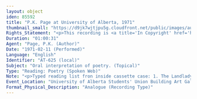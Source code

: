 ```yaml
---
layout: object
iden: 85592
title: "P.K. Page at University of Alberta, 1971"
thumbnail_small: "https://d9jk7wjtjpu5g.cloudfront.net/public/images/audio-default.png"
Rights_Statement: "<p>This recording is <a title='In Copyright' href='https://rightsstatements.org/page/InC/1.0/?language=en'>In Copyright</a> and is made available for non-commercial research and educational purposes, with permission from the rights holder(s). The University of Alberta wishes to hear from any copyright owner, or their representative, who believes that this recording has been used without authorization. Please contact <a title='erahelp@ualberta.ca' href='mailto:erahelp@ualberta.ca'>erahelp@ualberta.ca</a>. You may display/perform this material for non-commercial research or teaching purposes. For all other reproduction, performance or distribution uses, please contact the copyright holders</p>"
Duration: "01:00:31"
Agent: "Page, P.K. (Author)"
Date: "1971-02-11 (Performed)"
Language: "English"
Identifier: "AT-625 (local)"
Subject: "Oral interpretation of poetry. (Topical)"
Type: "Reading: Poetry (Spoken Web)"
Note: "<p>Typed reading list fron inside cassette case: 1. The Landlady, 2. The Band and the Beautiful Children, 3. Man With One Small Hand, 4. Stories for Snow, 5. Photographs of a Salt Mine, 6. Nightmare, 7. The Snowman, 8. Images of Angels; Side B: 8. (cont'd) Images of Angels, 9. Bark Drawing, 10. On Educating the Natives, 11. Travellers' Palm, 12. Brazillian Fazenda, 13. Arras, 14. The Glass Air, 15. If a Boy Eats an Apple, 16. The Wind, 17. For Stefan, 18. Leather Jacket</p> (General)"
Event_Location: "University of Alberta Students' Union Building Art Gallery (Edmonton)"
Format_Physical_Description: "Analogue (Recording Type)"
---
```



